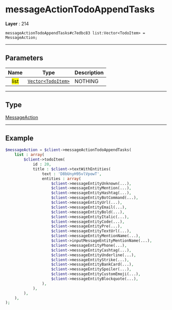 # messageActionTodoAppendTasks

**Layer** : 214

```tl
messageActionTodoAppendTasks#c7edbc83 list:Vector<TodoItem> = MessageAction;
```

---

## Parameters

| Name | Type | Description |
| :---: | :---: | :--- |
| <mark>list</mark> | [`Vector<TodoItem>`](type/TodoItem) | NOTHING |

---

## Type

[MessageAction](type/MessageAction)

---

## Example

```php
$messageAction = $client->messageActionTodoAppendTasks(
	list : array(
		$client->todoItem(
			id : 20,
			title : $client->textWithEntities(
				text : 'D8bUnyH95vlVpowT',
				entities : array(
					$client->messageEntityUnknown(...),
					$client->messageEntityMention(...),
					$client->messageEntityHashtag(...),
					$client->messageEntityBotCommand(...),
					$client->messageEntityUrl(...),
					$client->messageEntityEmail(...),
					$client->messageEntityBold(...),
					$client->messageEntityItalic(...),
					$client->messageEntityCode(...),
					$client->messageEntityPre(...),
					$client->messageEntityTextUrl(...),
					$client->messageEntityMentionName(...),
					$client->inputMessageEntityMentionName(...),
					$client->messageEntityPhone(...),
					$client->messageEntityCashtag(...),
					$client->messageEntityUnderline(...),
					$client->messageEntityStrike(...),
					$client->messageEntityBankCard(...),
					$client->messageEntitySpoiler(...),
					$client->messageEntityCustomEmoji(...),
					$client->messageEntityBlockquote(...),
				),
			),
		),
	),
);
```